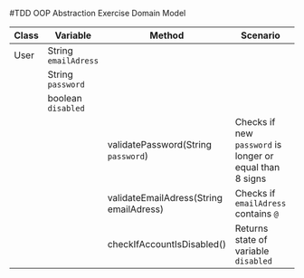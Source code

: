 #TDD OOP Abstraction Exercise
Domain Model

| Class | Variable             | Method                                  | Scenario                                                 | Output             |
|-------|----------------------|-----------------------------------------|----------------------------------------------------------|--------------------|
| User  | String `emailAdress` |                                         |                                                          |                    |
|       | String `password`    |                                         |                                                          |                    |
|       | boolean `disabled`   |                                         |                                                          |                    |
|       |                      | validatePassword(String `password`)     | Checks if new `password` is longer or equal than 8 signs | error message      |
|       |                      | validateEmailAdress(String emailAdress) | Checks if `emailAdress` contains `@`                     | error message      |
|       |                      | checkIfAccountIsDisabled()              | Returns state of variable `disabled`                     | boolean `disabled` |